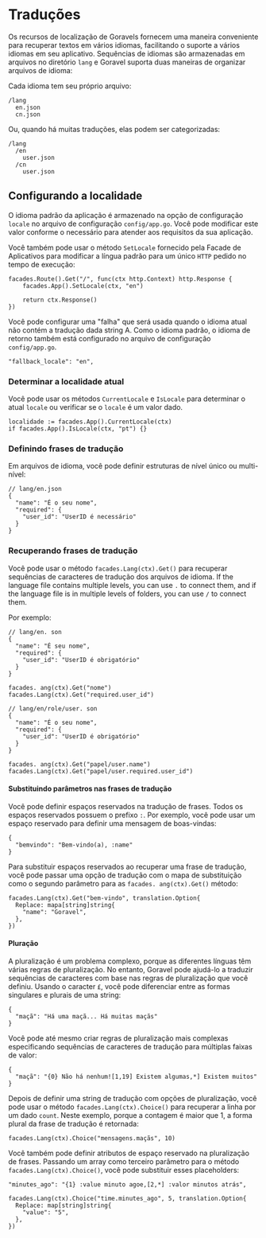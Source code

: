 # Traduções

Os recursos de localização de Goravels fornecem uma maneira conveniente para recuperar textos em vários idiomas, facilitando o
suporte a vários idiomas em seu aplicativo. Sequências de idiomas são armazenadas em arquivos no diretório `lang` e
Goravel suporta duas maneiras de organizar arquivos de idioma:

Cada idioma tem seu próprio arquivo:

```
/lang
  en.json
  cn.json
```

Ou, quando há muitas traduções, elas podem ser categorizadas:

```
/lang
  /en
    user.json
  /cn
    user.json
```

## Configurando a localidade

O idioma padrão da aplicação é armazenado na opção de configuração `locale` no arquivo de configuração `config/app.go`.
Você pode modificar este valor conforme o necessário para atender aos requisitos da sua aplicação.

Você também pode usar o método `SetLocale` fornecido pela Facade de Aplicativos para modificar a língua padrão para um único `HTTP`
pedido no tempo de execução:

```
facades.Route().Get("/", func(ctx http.Context) http.Response {
    facades.App().SetLocale(ctx, "en")

    return ctx.Response()
})
```

Você pode configurar uma "falha" que será usada quando o idioma atual não contém a tradução
dada string A. Como o idioma padrão, o idioma de retorno também está configurado no arquivo de configuração `config/app.go`.

```
"fallback_locale": "en",
```

### Determinar a localidade atual

Você pode usar os métodos `CurrentLocale` e `IsLocale` para determinar o atual `locale` ou verificar se o `locale` é um valor
dado.

```
localidade := facades.App().CurrentLocale(ctx)
if facades.App().IsLocale(ctx, "pt") {}
```

### Definindo frases de tradução

Em arquivos de idioma, você pode definir estruturas de nível único ou multi-nível:

```
// lang/en.json
{
  "name": "É o seu nome",
  "required": {
    "user_id": "UserID é necessário"
  }
}
```

### Recuperando frases de tradução

Você pode usar o método `facades.Lang(ctx).Get()` para recuperar sequências de caracteres de tradução dos arquivos de idioma. If the language
file contains multiple levels, you can use `.` to connect them, and if the language file is in multiple levels of
folders, you can use `/` to connect them.

Por exemplo:

```
// lang/en. son
{
  "name": "É seu nome",
  "required": {
    "user_id": "UserID é obrigatório"
  }
}

facades. ang(ctx).Get("nome")
facades.Lang(ctx).Get("required.user_id")

// lang/en/role/user. son
{
  "name": "É o seu nome",
  "required": {
    "user_id": "UserID é obrigatório"
  }
}

facades. ang(ctx).Get("papel/user.name")
facades.Lang(ctx).Get("papel/user.required.user_id")
```

#### Substituindo parâmetros nas frases de tradução

Você pode definir espaços reservados na tradução de frases. Todos os espaços reservados possuem o prefixo `:`. Por exemplo, você pode usar um espaço reservado
para definir uma mensagem de boas-vindas:

```
{
  "bemvindo": "Bem-vindo(a), :name"
}
```

Para substituir espaços reservados ao recuperar uma frase de tradução, você pode passar uma opção de tradução com o mapa
de substituição como o segundo parâmetro para as `facades. ang(ctx).Get()` método:

```
facades.Lang(ctx).Get("bem-vindo", translation.Option{
  Replace: mapa[string]string{
    "name": "Goravel",
  },
})
```

#### Pluração

A pluralização é um problema complexo, porque as diferentes línguas têm várias regras de pluralização. No entanto, Goravel pode
ajudá-lo a traduzir sequências de caracteres com base nas regras de pluralização que você definiu. Usando o caracter `£`, você pode diferenciar
entre as formas singulares e plurais de uma string:

```
{
  "maçã": "Há uma maçã... Há muitas maçãs"
}
```

Você pode até mesmo criar regras de pluralização mais complexas especificando sequências de caracteres de tradução para múltiplas faixas de valor:

```
{
  "maçã": "{0} Não há nenhum![1,19] Existem algumas,*] Existem muitos"
}
```

Depois de definir uma string de tradução com opções de pluralização, você pode usar o método `facades.Lang(ctx).Choice()` para
recuperar a linha por um dado `count`. Neste exemplo, porque a contagem é maior que 1, a forma plural da frase de tradução
é retornada:

```
facades.Lang(ctx).Choice("mensagens.maçãs", 10)
```

Você também pode definir atributos de espaço reservado na pluralização de frases. Passando um array como terceiro parâmetro para o método
`facades.Lang(ctx).Choice()`, você pode substituir esses placeholders:

```
"minutes_ago": "{1} :value minuto agoe,[2,*] :valor minutos atrás",

facades.Lang(ctx).Choice("time.minutes_ago", 5, translation.Option{
  Replace: map[string]string{
    "value": "5",
  },
})
```
